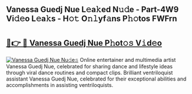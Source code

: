 ## Vanessa Guedj Nue L𝚎a𝚔ed N𝚞𝚍e - Part-4W9 Vi𝚍𝚎o L𝚎a𝚔s - H𝚘𝚝 O𝚗𝚕yf𝚊ns P𝚑𝚘tos FWFrn

# <h2><a href="http://kf1negv.oniu.top/?m=Vanessa+Guedj+Nue">🔗👉 🔴 Vanessa Guedj Nue P𝚑ot𝚘𝚜 V𝚒d𝚎o</a></h2>

[![Vanessa Guedj Nue Nu𝚍e𝚜](https://i.imgur.com/0qMVB7G.gif)](http://kf1negv.oniu.top/?m=Vanessa+Guedj+Nue)
Online entertainer and multimedia artist Vanessa Guedj Nue, celebrated for sharing dance and lifestyle ideas through viral dance routines and compact clips. Brilliant ventriloquist assistant Vanessa Guedj Nue, celebrated for their exceptional abilities and accomplishments in assisting ventriloquists.  
